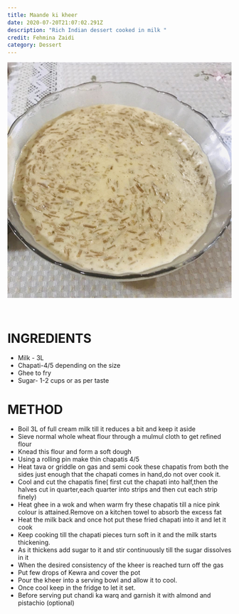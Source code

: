 ```yaml
---
title: Maande ki kheer
date: 2020-07-20T21:07:02.291Z
description: "Rich Indian dessert cooked in milk "
credit: Fehmina Zaidi
category: Dessert
---
```

![](78a1427f-daf1-45de-8a0a-ae1b0885bfa5.jpeg)

![]()

# INGREDIENTS

* Milk - 3L 
* Chapati-4/5 depending on the size
* Ghee to fry
* Sugar- 1-2 cups or as per taste

# METHOD

* Boil 3L of full cream milk till it reduces a bit and keep it aside
* Sieve normal whole wheat flour through a mulmul cloth to get refined flour
* Knead this flour and form a soft dough
* Using a rolling pin make thin chapatis 4/5 
* Heat tava or griddle on gas and semi cook these chapatis from both the sides just enough that the chapati comes in hand,do not over cook it.
* Cool and cut the chapatis fine( first cut the chapati into half,then the halves cut in quarter,each quarter into strips and then cut each strip finely) 
* Heat ghee in a wok and when warm fry these chapatis till a nice pink colour is attained.Remove on a kitchen towel to absorb the excess fat
* Heat the milk back and once hot put these fried chapati into it and let it cook
* Keep cooking till the chapati pieces turn soft in it and the milk starts thickening.
* As it thickens add sugar to it and stir continuously till the sugar dissolves in it
* When the desired consistency of the kheer is reached turn off the gas
* Put few drops of Kewra and cover the pot 
* Pour the kheer into a serving bowl and allow it to cool.
* Once cool keep in the fridge to let it set.
* Before serving put chandi ka warq and garnish it with almond and pistachio (optional)